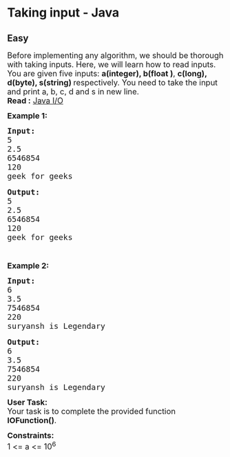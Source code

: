 # Taking input - Java
## Easy
<div class="problems_problem_content__Xm_eO"><p><span style="font-size:18px">Before implementing any algorithm, we should be thorough with taking inputs. Here, we will learn how to read inputs.<br>
You are given five&nbsp;inputs: <strong>a(integer), b(float )</strong>, <strong>c(long), d(byte), s(string) </strong>respectively. You need to take the input and print a,&nbsp;b, c, d and s&nbsp;in new line.<br>
<strong>Read :</strong> <a href="https://www.geeksforgeeks.org/ways-to-read-input-from-console-in-java/">Java I/O</a></span></p>

<p><strong><span style="font-size:18px">Example 1:</span></strong></p>

<pre><span style="font-size:18px"><strong>Input:</strong>
5
2.5
6546854</span>
<span style="font-size:18px">120
geek for geeks</span>

<span style="font-size:18px"><strong>Output:</strong></span>
<span style="font-size:18px">5
2.5
6546854</span>
<span style="font-size:18px">120
geek for geeks</span></pre>

<p>&nbsp;</p>

<p><strong><span style="font-size:18px">Example 2:</span></strong></p>

<pre><span style="font-size:18px"><strong>Input:</strong>
6
3.5
7546854</span>
<span style="font-size:18px">220
suryansh is Legendary</span>

<span style="font-size:18px"><strong>Output:</strong></span>
<span style="font-size:18px">6 
3.5 
7546854</span> 
<span style="font-size:18px">220 
suryansh is Legendary</span></pre>

<p><span style="font-size:18px"><strong>User Task: </strong><br>
Your task is to complete the provided function <strong>IOFunction()</strong>. </span></p>

<p><span style="font-size:18px"><strong>Constraints:</strong><br>
1 &lt;= a &lt;= 10<sup>6</sup></span></p>
</div>